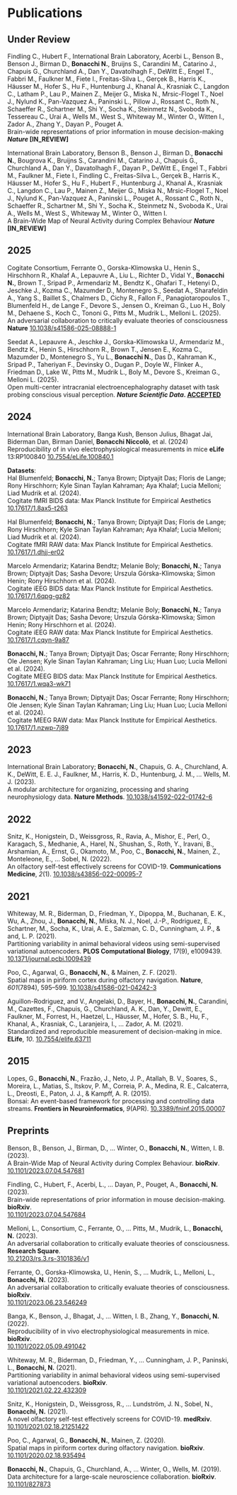 # Publications

## Under Review

Findling C., Hubert F., International Brain Laboratory, Acerbi L., Benson B., Benson J., Birman D., **Bonacchi N.**, Bruijns S., Carandini M., Catarino J., Chapuis G., Churchland A., Dan Y., Davatolhagh F., DeWitt E., Engel T., Fabbri M., Faulkner M., Fiete I., Freitas-Silva L., Gerçek B., Harris K., Häusser M., Hofer S., Hu F., Huntenburg J., Khanal A., Krasniak C., Langdon C., Latham P., Lau P., Mainen Z., Meijer G., Miska N., Mrsic-Flogel T., Noel J., Nylund K., Pan-Vazquez A., Paninski L., Pillow J., Rossant C., Roth N., Schaeffer R., Schartner M., Shi Y., Socha K., Steinmetz N., Svoboda K., Tessereau C., Urai A., Wells M., West S., Whiteway M., Winter O., Witten I., Zador A., Zhang Y., Dayan P., Pouget A.  
Brain-wide representations of prior information in mouse decision-making ***Nature* [IN_REVIEW]**

International Brain Laboratory, Benson B., Benson J., Birman D., **Bonacchi N.**, Bougrova K., Bruijns S., Carandini M., Catarino J., Chapuis G., Churchland A., Dan Y., Davatolhagh F., Dayan P., DeWitt E., Engel T., Fabbri M., Faulkner M., Fiete I., Findling C., Freitas-Silva L., Gerçek B., Harris K., Häusser M., Hofer S., Hu F., Hubert F., Huntenburg J., Khanal A., Krasniak C., Langdon C., Lau P., Mainen Z., Meijer G., Miska N., Mrsic-Flogel T., Noel J., Nylund K., Pan-Vazquez A., Paninski L., Pouget A., Rossant C., Roth N., Schaeffer R., Schartner M., Shi Y., Socha K., Steinmetz N., Svoboda K., Urai A., Wells M., West S., Whiteway M., Winter O., Witten I.  
A Brain-Wide Map of Neural Activity during Complex Behaviour ***Nature* [IN_REVIEW]**

## 2025

Cogitate Consortium, Ferrante O., Gorska-Klimowska U., Henin S., Hirschhorn R., Khalaf A., Lepauvre A., Liu L., Richter D., Vidal Y., **Bonacchi N.**, Brown T., Sripad P., Armendariz M., Bendtz K., Ghafari T., Hetenyi D., Jeschke J., Kozma C., Mazumder D., Montenegro S., Seedat A., Sharafeldin A., Yang S., Baillet S., Chalmers D., Cichy R., Fallon F., Panagiotaropoulos T., Blumenfeld H., de Lange F., Devore S., Jensen O., Kreiman G., Luo H., Boly M., Dehaene S., Koch C., Tononi G., Pitts M., Mudrik L., Melloni L. (2025).  
An adversarial collaboration to critically evaluate theories of consciousness **Nature** [10.1038/s41586-025-08888-1](https://doi.org/10.1038/s41586-025-08888-1)

Seedat A., Lepauvre A., Jeschke J., Gorska-Klimowska U., Armendariz M., Bendtz K., Henin S., Hirschhorn R., Brown T., Jensen E., Kozma C., Mazumder D., Montenegro S., Yu L., **Bonacchi N.**, Das D., Kahraman K., Sripad P., Taheriyan F., Devinsky O., Dugan P., Doyle W., Flinker A., Friedman D., Lake W., Pitts M., Mudrik L., Boly M., Devore S., Kreiman G., Melloni L. (2025).  
Open multi-center intracranial electroencephalography dataset with task probing conscious visual perception. ***Nature Scientific Data*. [ACCEPTED]()**

## 2024

International Brain Laboratory, Banga Kush, Benson Julius, Bhagat Jai, Biderman Dan, Birman Daniel, **Bonacchi Niccolò**, et al. (2024)  
Reproducibility of in vivo electrophysiological measurements in mice **eLife** 13:RP100840 [10.7554/eLife.100840.1](https://doi.org/10.7554/eLife.100840.1)

**Datasets**:  
Hal Blumenfeld; **Bonacchi, N.**; Tanya Brown; Diptyajit Das; Floris de Lange; Rony Hirschhorn; Kyle Sinan Taylan Kahraman; Aya Khalaf; Lucia Melloni; Liad Mudrik et al. (2024).  
Cogitate fMRI BIDS data: Max Planck Institute for Empirical Aesthetics [10.17617/1.8ax5-t263](https://doi.org/10.17617/1.8ax5-t263)

Hal Blumenfeld; **Bonacchi, N.**; Tanya Brown; Diptyajit Das; Floris de Lange; Rony Hirschhorn; Kyle Sinan Taylan Kahraman; Aya Khalaf; Lucia Melloni; Liad Mudrik et al. (2024).  
Cogitate fMRI RAW data: Max Planck Institute for Empirical Aesthetics. [10.17617/1.dhjj-er02](https://doi.org/10.17617/1.dhjj-er02)

Marcelo Armendariz; Katarina Bendtz; Melanie Boly; **Bonacchi, N.**; Tanya Brown; Diptyajit Das; Sasha Devore; Urszula Górska-Klimowska; Simon Henin; Rony Hirschhorn et al. (2024).  
Cogitate iEEG BIDS data: Max Planck Institute for Empirical Aesthetics. [10.17617/1.6qpg-gz82](https://doi.org/10.17617/1.6qpg-gz82)

Marcelo Armendariz; Katarina Bendtz; Melanie Boly; **Bonacchi, N.**; Tanya Brown; Diptyajit Das; Sasha Devore; Urszula Górska-Klimowska; Simon Henin; Rony Hirschhorn et al. (2024).  
Cogitate iEEG RAW data: Max Planck Institute for Empirical Aesthetics. [10.17617/1.cqyn-9a87](https://doi.org/10.17617/1.cqyn-9a87)

**Bonacchi, N.**; Tanya Brown; Diptyajit Das; Oscar Ferrante; Rony Hirschhorn; Ole Jensen; Kyle Sinan Taylan Kahraman; Ling Liu; Huan Luo; Lucia Melloni et al. (2024).  
Cogitate MEEG BIDS data: Max Planck Institute for Empirical Aesthetics. [10.17617/1.wqa3-wk71](https://doi.org/10.17617/1.wqa3-wk71)

**Bonacchi, N.**; Tanya Brown; Diptyajit Das; Oscar Ferrante; Rony Hirschhorn; Ole Jensen; Kyle Sinan Taylan Kahraman; Ling Liu; Huan Luo; Lucia Melloni et al. (2024).  
Cogitate MEEG RAW data: Max Planck Institute for Empirical Aesthetics. [10.17617/1.nzwp-7j89](https://doi.org/10.17617/1.nzwp-7j89)

## 2023

International Brain Laboratory; **Bonacchi, N.**, Chapuis, G. A., Churchland, A. K., DeWitt, E. E. J., Faulkner, M., Harris, K. D., Huntenburg, J. M., ... Wells, M. J. (2023).  
A modular architecture for organizing, processing and sharing neurophysiology data. **Nature Methods**. [10.1038/s41592-022-01742-6](https://doi.org/10.1038/s41592-022-01742-6)

## 2022

Snitz, K., Honigstein, D., Weissgross, R., Ravia, A., Mishor, E., Perl, O., Karagach, S., Medhanie, A., Harel, N., Shushan, S., Roth, Y., Iravani, B., Arshamian, A., Ernst, G., Okamoto, M., Poo, C., **Bonacchi, N.**, Mainen, Z., Monteleone, E., … Sobel, N. (2022).  
An olfactory self-test effectively screens for COVID-19. **Communications Medicine**, *2*(1). [10.1038/s43856-022-00095-7](https://doi.org/10.1038/s43856-022-00095-7)

## 2021

Whiteway, M. R., Biderman, D., Friedman, Y., Dipoppa, M., Buchanan, E. K., Wu, A., Zhou, J., **Bonacchi, N.**, Miska, N. J., Noel, J.-P., Rodriguez, E., Schartner, M., Socha, K., Urai, A. E., Salzman, C. D., Cunningham, J. P., & and, L. P. (2021).  
Partitioning variability in animal behavioral videos using semi-supervised variational autoencoders. **PLOS Computational Biology**, *17*(9), e1009439. [10.1371/journal.pcbi.1009439](https://doi.org/10.1371/journal.pcbi.1009439)

Poo, C., Agarwal, G., **Bonacchi, N.**, & Mainen, Z. F. (2021).  
Spatial maps in piriform cortex during olfactory navigation. **Nature**, *601*(7894), 595–599. [10.1038/s41586-021-04242-3](https://doi.org/10.1038/s41586-021-04242-3)

Aguillon-Rodriguez, and V., Angelaki, D., Bayer, H., **Bonacchi, N.**, Carandini, M., Cazettes, F., Chapuis, G., Churchland, A. K., Dan, Y., Dewitt, E., Faulkner, M., Forrest, H., Haetzel, L., Häusser, M., Hofer, S. B., Hu, F., Khanal, A., Krasniak, C., Laranjeira, I., … Zador, A. M. (2021).  
Standardized and reproducible measurement of decision-making in mice. **ELife**, *10*. [10.7554/elife.63711](https://doi.org/10.7554/elife.63711)

## 2015

Lopes, G., **Bonacchi, N.**, Frazão, J., Neto, J. P., Atallah, B. V., Soares, S., Moreira, L., Matias, S., Itskov, P. M., Correia, P. A., Medina, R. E., Calcaterra, L., Dreosti, E., Paton, J. J., & Kampff, A. R. (2015).  
Bonsai: An event-based framework for processing and controlling data streams. **Frontiers in Neuroinformatics**, *9*(APR). [10.3389/fninf.2015.00007](https://doi.org/10.3389/fninf.2015.00007)

## Preprints

Benson, B., Benson, J., Birman, D., … Winter, O., **Bonacchi, N.**, Witten, I. B. (2023).  
A Brain-Wide Map of Neural Activity during Complex Behaviour. **bioRxiv**.  
[10.1101/2023.07.04.547681](https://doi.org/10.1101/2023.07.04.547681)  

Findling, C., Hubert, F., Acerbi, L., … Dayan, P., Pouget, A., **Bonacchi, N.** (2023).  
Brain-wide representations of prior information in mouse decision-making. **bioRxiv**.  
[10.1101/2023.07.04.547684](https://doi.org/10.1101/2023.07.04.547684)  

Melloni, L., Consortium, C., Ferrante, O., … Pitts, M., Mudrik, L., **Bonacchi, N.** (2023).  
An adversarial collaboration to critically evaluate theories of consciousness. **Research Square**.  
[10.21203/rs.3.rs-3101836/v1](https://doi.org/10.21203/rs.3.rs-3101836/v1)  

Ferrante, O., Gorska-Klimowska, U., Henin, S., … Mudrik, L., Melloni, L., **Bonacchi, N.** (2023).  
An adversarial collaboration to critically evaluate theories of consciousness. **bioRxiv**.  
[10.1101/2023.06.23.546249](https://doi.org/10.1101/2023.06.23.546249)  

Banga, K., Benson, J., Bhagat, J., … Witten, I. B., Zhang, Y., **Bonacchi, N.** (2022).  
Reproducibility of in vivo electrophysiological measurements in mice. **bioRxiv**.  
[10.1101/2022.05.09.491042](https://doi.org/10.1101/2022.05.09.491042)  

Whiteway, M. R., Biderman, D., Friedman, Y., … Cunningham, J. P., Paninski, L., **Bonacchi, N.** (2021).  
Partitioning variability in animal behavioral videos using semi-supervised variational autoencoders. **bioRxiv**.  
[10.1101/2021.02.22.432309](https://doi.org/10.1101/2021.02.22.432309)  

Snitz, K., Honigstein, D., Weissgross, R., … Lundström, J. N., Sobel, N., **Bonacchi, N.** (2021).  
A novel olfactory self-test effectively screens for COVID-19. **medRxiv**.  
[10.1101/2021.02.18.21251422](https://doi.org/10.1101/2021.02.18.21251422)  

Poo, C., Agarwal, G., **Bonacchi, N.**, Mainen, Z. (2020).  
Spatial maps in piriform cortex during olfactory navigation. **bioRxiv**.  
[10.1101/2020.02.18.935494](https://doi.org/10.1101/2020.02.18.935494)  

**Bonacchi, N.**, Chapuis, G., Churchland, A., … Winter, O., Wells, M. (2019).  
Data architecture for a large-scale neuroscience collaboration. **bioRxiv**.  
[10.1101/827873](https://doi.org/10.1101/827873)
